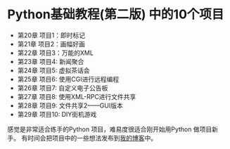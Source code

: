 # Python基础教程(第二版) 中的10个项目

- 第20章 项目1：即时标记
- 第21章 项目2：画幅好画 
- 第22章 项目3：万能的XML
- 第23章 项目4: 新闻聚合
- 第24章 项目5: 虚拟茶话会
- 第25章 项目6: 使用CGI进行远程编程
- 第26章 项目7: 自定义电子公告板
- 第27章 项目8: 使用XML-RPC进行文件共享
- 第28章 项目9: 文件共享2——GUI版本
- 第29章 项目10: DIY街机游戏

感觉是非常适合练手的Python 项目，难易度很适合刚开始用Python 做项目新手。
有时间会把项目中的一些想法发布到[我的博客](whix.github.io)中。
